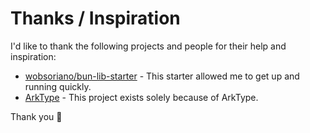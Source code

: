 # Thanks / Inspiration

I'd like to thank the following projects and people for their help and inspiration:

- [wobsoriano/bun-lib-starter](https://github.com/wobsoriano/bun-lib-starter) - This starter allowed me to get up and running quickly.
- [ArkType](https://arktype.dev/) - This project exists solely because of ArkType.

Thank you 🙏
